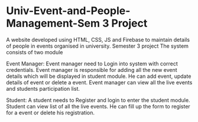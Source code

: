 # Univ-Event-and-People-Management-Sem 3 Project
A website developed using HTML, CSS, JS and Firebase to maintain details of people in events organised in university. Semester 3 project
The system consists of two module

Event Manager:
Event manager need to Login into system with correct credentials.
Event manager is responsible for adding all the new event details which will be displayed in student module.
He can add event, update details of event or delete a event.
Event manager can view all the live events and students participation list.

Student:
A student needs to Register and login to enter the student module.  
Student can view list of all the live events. He can fill up the form to register for a event or delete his registration. 
